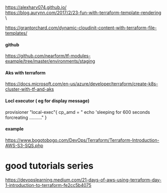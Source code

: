 https://alexharv074.github.io/ \
https://blog.aurynn.com/2017/2/23-fun-with-terraform-template-rendering \

https://grantorchard.com/dynamic-cloudinit-content-with-terraform-file-templates/


#### github 
https://github.com/nearform/tf-modules-example/tree/master/environments/staging

#### Aks with terraform
https://docs.microsoft.com/en-us/azure/developer/terraform/create-k8s-cluster-with-tf-and-aks



#### Locl executor ( eg for display message)
provisioner "local-exec"{
cp,,amd = " echo 'sleeping for 600 seconds forcreating .........."
}


#### example
https://www.bogotobogo.com/DevOps/Terraform/Terraform-Introduction-AWS-S3-SQS.php


# good tutorials series
https://devopslearning.medium.com/21-days-of-aws-using-terraform-day-1-introduction-to-terraform-fe2cc5b4075
